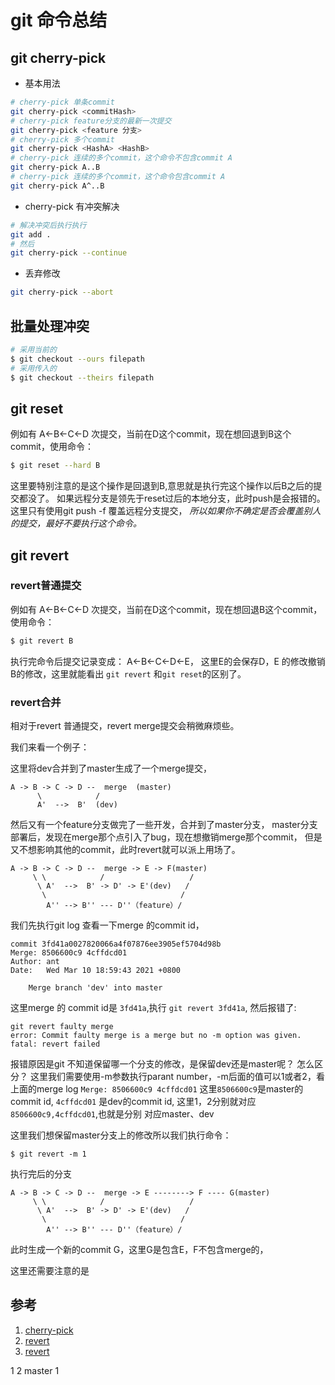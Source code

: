 # git 命令总结

## git cherry-pick 

* 基本用法
``` bash
# cherry-pick 单条commit
git cherry-pick <commitHash>
# cherry-pick feature分支的最新一次提交
git cherry-pick <feature 分支>
# cherry-pick 多个commit
git cherry-pick <HashA> <HashB>
# cherry-pick 连续的多个commit，这个命令不包含commit A
git cherry-pick A..B 
# cherry-pick 连续的多个commit，这个命令包含commit A
git cherry-pick A^..B 
```

* cherry-pick 有冲突解决
```bash
# 解决冲突后执行执行
git add .
# 然后
git cherry-pick --continue
```

* 丢弃修改
```bash
git cherry-pick --abort
```


## 批量处理冲突

```bash
# 采用当前的
$ git checkout --ours filepath
# 采用传入的
$ git checkout --theirs filepath
```
## git reset
例如有 A<-B<-C<-D 次提交，当前在D这个commit，现在想回退到B这个commit，使用命令：

```bash
$ git reset --hard B
```
这里要特别注意的是这个操作是回退到B,意思就是执行完这个操作以后B之后的提交都没了。
如果远程分支是领先于reset过后的本地分支，此时push是会报错的。这里只有使用git push -f 覆盖远程分支提交，
*所以如果你不确定是否会覆盖别人的提交，最好不要执行这个命令。*

## git revert

### revert普通提交
例如有 A<-B<-C<-D 次提交，当前在D这个commit，现在想回退B这个commit，使用命令：

```bash
$ git revert B
```
执行完命令后提交记录变成： A<-B<-C<-D<-E， 这里E的会保存D，E 的修改撤销B的修改，这里就能看出 ```git revert```
和```git reset```的区别了。

### revert合并

相对于revert 普通提交，revert merge提交会稍微麻烦些。

我们来看一个例子：

这里将dev合并到了master生成了一个merge提交，

```
A -> B -> C -> D --  merge  (master)
      \            /
      A'  -->  B'  (dev)
```
然后又有一个feature分支做完了一些开发，合并到了master分支，
master分支部署后，发现在merge那个点引入了bug，现在想撤销merge那个commit，
但是又不想影响其他的commit，此时revert就可以派上用场了。

```
A -> B -> C -> D --  merge -> E -> F(master)
     \ \            /                   /
      \ A'  -->  B' -> D' -> E'(dev)   /
       \                              /
        A'' --> B'' --- D''（feature）/ 
```

我们先执行git log 查看一下merge 的commit id，

```
commit 3fd41a0027820066a4f07876ee3905ef5704d98b
Merge: 8506600c9 4cffdcd01
Author: ant
Date:   Wed Mar 10 18:59:43 2021 +0800

    Merge branch 'dev' into master
```

这里merge 的 commit id是 ```3fd41a```,执行 ```git revert 3fd41a```,
然后报错了:

```
git revert faulty merge
error: Commit faulty merge is a merge but no -m option was given.
fatal: revert failed
```
报错原因是git 不知道保留哪一个分支的修改，是保留dev还是master呢？ 怎么区分？
这里我们需要使用-m参数执行parant number，-m后面的值可以1或者2，看上面的merge log
```Merge: 8506600c9 4cffdcd01``` 这里```8506600c9```是master的commit id,
```4cffdcd01``` 是dev的commit id, 这里1，2分别就对应```8506600c9,4cffdcd01```,也就是分别
对应master、dev

这里我们想保留master分支上的修改所以我们执行命令：

```
$ git revert -m 1
```
执行完后的分支
```
A -> B -> C -> D --  merge -> E --------> F ---- G(master)
     \ \            /                   /
      \ A'  -->  B' -> D' -> E'(dev)   /
       \                              /
        A'' --> B'' --- D''（feature）/ 
```
此时生成一个新的commit G，这里G是包含E，F不包含merge的，

这里还需要注意的是
## 参考
1. [cherry-pick](http://www.ruanyifeng.com/blog/2020/04/git-cherry-pick.html)
2. [revert](https://juejin.cn/post/6844903647390744589#heading-3)
3. [revert](https://blog.csdn.net/yxlshk/article/details/79944535)




1
2
master 1